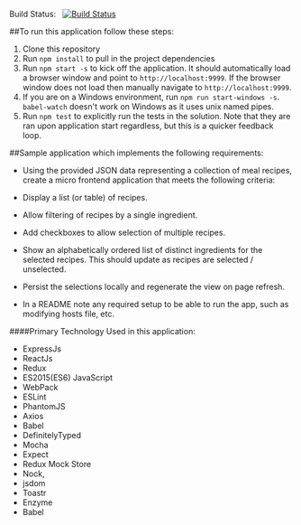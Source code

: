 Build Status:&nbsp;&nbsp; [![Build Status](https://travis-ci.org/oshalygin/ReactReduxRecipes.svg?branch=master)](https://travis-ci.org/oshalygin/ReactReduxRecipes)


##To run this application follow these steps:
1.  Clone this repository
2.  Run `npm install` to pull in the project dependencies
3.  Run `npm start -s` to kick off the application.  It should automatically load a browser window and point to `http://localhost:9999`.  If the browser window does not load then manually navigate to `http://localhost:9999`.
3.  If you are on a Windows environment, run `npm run start-windows -s`.  `babel-watch` doesn't work on Windows as it uses unix named pipes.
4.  Run `npm test` to explicitly run the tests in the solution.  Note that they are ran upon application start regardless, but this is a quicker feedback loop.

##Sample application which implements the following requirements:

* Using the provided JSON data representing a collection of meal recipes, create a micro frontend application that meets the following criteria:

* Display a list (or table) of recipes.
* Allow filtering of recipes by a single ingredient.
* Add checkboxes to allow selection of multiple recipes.
* Show an alphabetically ordered list of distinct ingredients for the selected recipes. This should update as recipes are selected / unselected.
* Persist the selections locally and regenerate the view on page refresh.
* In a README note any required setup to be able to run the app, such as modifying hosts file, etc.

####Primary Technology Used in this application:
* ExpressJs
* ReactJs
* Redux
* ES2015(ES6) JavaScript
* WebPack
* ESLint
* PhantomJS
* Axios
* Babel
* DefinitelyTyped
* Mocha
* Expect
* Redux Mock Store
* Nock,
* jsdom
* Toastr
* Enzyme
* Babel